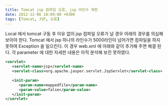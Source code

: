 ```yaml
---
title: Tomcat jsp 컴파일 오류, jsp 라인수 제한
date: 2012-12-06 18:09:00 +0300
tags: [Tomcat, JSP, 오류]
---
```


Local 에서 tomcat 구동 후 이유 없이 jsp 컴파일 오류가 날 경우
아래의 경우를 의심해 보아야 한다.
Tomcat 에서 jsp 하나의 라인수가 5000라인이 넘어가면 컴파일을 하지 못하여
Exception 을 일으킨다.
이 경우 web.xml 에 아래와 같이 추가해 주면 해결 된다.
각 parameter 에 대한 자세한 내용은 아직 분석해 보진 못하였다.

```xml
<servlet>
   <servlet-name>jsp</servlet-name>
   <servlet-class>org.apache.jasper.servlet.JspServlet</servlet-class>
    
   <init-param>
      <param-name>mappedfile</param-name>
      <param-value>false</param-value>
   </init-param>
</servlet>
```